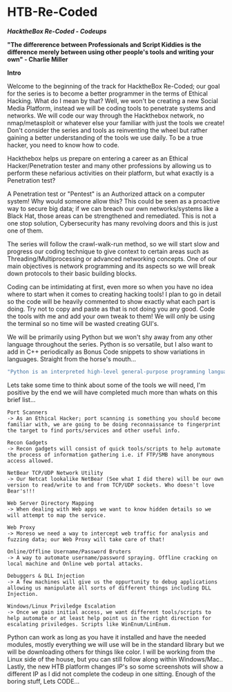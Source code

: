 # HTB-Re-Coded
***HacktheBox Re-Coded - Codeups***

**"The differerence between Professionals and Script Kiddies is the difference merely between using other people's tools and writing your own" - Charlie Miller**

**Intro**


Welcome to the beginning of the track for HacktheBox Re-Coded; our goal for the series is to become a better programmer in the terms of Ethical Hacking. What do I mean by that? Well, we won't be creating a new Social Media Platform, instead we will be coding tools to penetrate systems and networks. We will code our way through the Hackthebox network, no nmap/metasploit or whatever else your familiar with just the tools we create! Don't consider the series and tools as reinventing the wheel but rather gaining a better understanding of the tools we use daily. To be a true hacker, you need to know how to code.

Hackthebox helps us prepare on entering a career as an Ethical Hacker/Penetration tester and many other professions by allowing us to perform these nefarious activities on their platform, but what exactly is a Penetration test?

A Penetration test or "Pentest" is an Authorized attack on a computer system! Why would someone allow this? This could be seen as a proactive way to secure big data; if we can breach our own networks/systems like a Black Hat, those areas can be strengthened and remediated. This is not a one stop solution, Cybersecurity has many revolving doors and this is just one of them.

The series will follow the crawl-walk-run method, so we will start slow and progress our coding technique to give context to certain areas such as Threading/Multiprocessing or advanced networking concepts. One of our main objectives is network programming and its aspects so we will break down protocols to their basic building blocks.

Coding can be intimidating at first, even more so when you have no idea where to start when it comes to creating hacking tools! I plan to go in detail so the code will be heavily commented to show exactly what each part is doing. Try not to copy and paste as that is not doing you any good. Code the tools with me and add your own tweak to them! We will only be using the terminal so no time will be wasted creating GUI's.

We will be primarily using Python but we won't shy away from any other language throughout the series. Python is so versatile, but I also want to add in C++ periodically as Bonus Code snippets to show variations in languages. Straight from the horse's mouth...
```bash
"Python is an interpreted high-level general-purpose programming language. Its design philosophy emphasizes code readability allowing programmers to write clear, logical code".
```
Lets take some time to think about some of the tools we will need, I'm positive by the end we will have completed much more than whats on this brief list...

```text
Port Scanners
-> As an Ethical Hacker; port scanning is something you should become familiar with, we are going to be doing reconnaissance to fingerprint the target to find ports/services and other useful info.

Recon Gadgets
-> Recon gadgets will consist of quick tools/scripts to help automate the process of information gathering i.e. if FTP/SMB have anonymous access allowed.

NetBear TCP/UDP Network Utility
-> Our Netcat lookalike NetBear (See what I did there) will be our own version to read/write to and from TCP/UDP sockets. Who doesn't love Bear's!!!

Web Server Directory Mapping
-> When dealing with Web apps we want to know hidden details so we will attempt to map the service.

Web Proxy
-> Moreso we need a way to intercept web traffic for analysis and fuzzing data; our Web Proxy will take care of that!

Online/Offline Username/Password Bruters
-> A way to automate username/password spraying. Offline cracking on local machine and Online web portal attacks.

Debuggers & DLL Injection
-> A few machines will give us the oppurtunity to debug applications allowing us manipulate all sorts of different things including DLL Injection.

Windows/Linux Priviledge Escalation
-> Once we gain initial access, we want different tools/scripts to help automate or at least help point us in the right direction for escalating priviledges. Scripts like WinEnum/LinEnum.
```

Python can work as long as you have it installed and have the needed modules, mostly everything we will use will be in the standard library but we will be downloading others for things like color. I will be working from the Linux side of the house, but you can still follow along within Windows/Mac.. Lastly, the new HTB platform changes IP's so some screenshots will show a different IP as I did not complete the codeup in one sitting. Enough of the boring stuff, Lets CODE...

